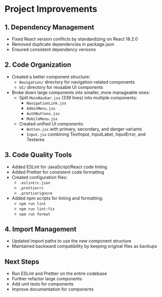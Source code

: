 # Project Improvements

## 1. Dependency Management
- Fixed React version conflicts by standardizing on React 18.2.0
- Removed duplicate dependencies in package.json
- Ensured consistent dependency versions

## 2. Code Organization
- Created a better component structure:
  - `Navigation/` directory for navigation-related components
  - `UI/` directory for reusable UI components
- Broke down large components into smaller, more manageable ones:
  - Split `MainNavbar.jsx` (339 lines) into multiple components:
    - `NavigationLink.jsx`
    - `AdminMenu.jsx`
    - `AuthButtons.jsx`
    - `MobileMenu.jsx`
  - Created unified UI components:
    - `Button.jsx` with primary, secondary, and danger variants
    - `Input.jsx` combining TextInput, InputLabel, InputError, and Textarea

## 3. Code Quality Tools
- Added ESLint for JavaScript/React code linting
- Added Prettier for consistent code formatting
- Created configuration files:
  - `.eslintrc.json`
  - `.prettierrc`
  - `.prettierignore`
- Added npm scripts for linting and formatting:
  - `npm run lint`
  - `npm run lint:fix`
  - `npm run format`

## 4. Import Management
- Updated import paths to use the new component structure
- Maintained backward compatibility by keeping original files as backups

## Next Steps
- Run ESLint and Prettier on the entire codebase
- Further refactor large components
- Add unit tests for components
- Improve documentation for components 